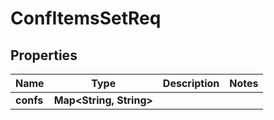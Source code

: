 # ConfItemsSetReq

## Properties
Name | Type | Description | Notes
------------ | ------------- | ------------- | -------------
**confs** | **Map&lt;String, String&gt;** |  | 
